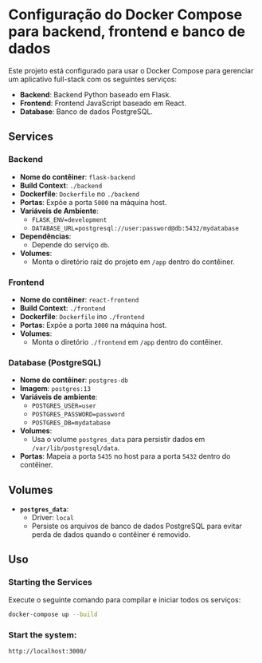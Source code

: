 # Configuração do Docker Compose para backend, frontend e banco de dados

Este projeto está configurado para usar o Docker Compose para gerenciar um aplicativo full-stack com os seguintes serviços:

- **Backend**: Backend Python baseado em Flask.
- **Frontend**: Frontend JavaScript baseado em React.
- **Database**: Banco de dados PostgreSQL.

## Services

### Backend
- **Nome do contêiner**: `flask-backend`
- **Build Context**: `./backend`
- **Dockerfile**: `Dockerfile` no `./backend`
- **Portas**: Expõe a porta `5000` na máquina host.
- **Variáveis de Ambiente**:
  - `FLASK_ENV=development`
  - `DATABASE_URL=postgresql://user:password@db:5432/mydatabase`
- **Dependências**:
  - Depende do serviço `db`.
- **Volumes**:
  - Monta o diretório raiz do projeto em `/app` dentro do contêiner.

### Frontend
- **Nome do contêiner**: `react-frontend`
- **Build Context**: `./frontend`
- **Dockerfile**: `Dockerfile` ino `./frontend`
- **Portas**: Expõe a porta `3000` na máquina host.
- **Volumes**:
  - Monta o diretório `./frontend` em `/app` dentro do contêiner.

### Database (PostgreSQL)
- **Nome do contêiner**: `postgres-db`
- **Imagem**: `postgres:13`
- **Variáveis ​​de ambiente**:
  - `POSTGRES_USER=user`
  - `POSTGRES_PASSWORD=password`
  - `POSTGRES_DB=mydatabase`
- **Volumes**:
  - Usa o volume `postgres_data` para persistir dados em `/var/lib/postgresql/data`.
- **Portas**: Mapeia a porta `5435` no host para a porta `5432` dentro do contêiner.

## Volumes
- **`postgres_data`**:
  - Driver: `local`
  - Persiste os arquivos de banco de dados PostgreSQL para evitar perda de dados quando o contêiner é removido.

## Uso

### Starting the Services
Execute o seguinte comando para compilar e iniciar todos os serviços:

```bash
docker-compose up --build
```

### Start the system:

```bash
http://localhost:3000/

